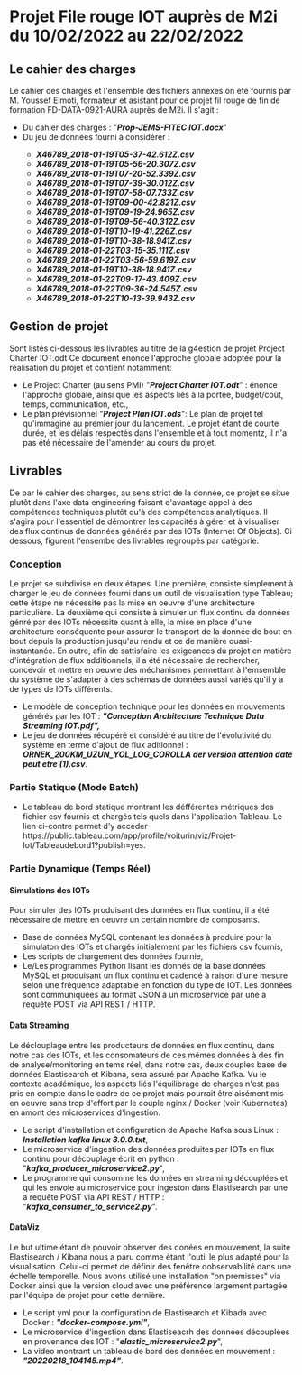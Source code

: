 # Projet File rouge IOT auprès de M2i du 10/02/2022 au 22/02/2022

## Le cahier des charges 
Le cahier des charges et l'ensemble des fichiers annexes on été fournis par M. Youssef Elmoti, formateur et asistant pour ce projet fil rouge de fin de formation FD-DATA-0921-AURA auprès de M2i. Il s'agit :
<ul>
<li>Du cahier des charges : "<i><b>Prop-JEMS-FITEC IOT.docx</b></i>" </i></b></li>
<li>Du jeu de données fourni à considérer :</li>
<ul><b><i>
<li>X46789_2018-01-19T05-37-42.612Z.csv</li> 
<li>X46789_2018-01-19T05-56-20.307Z.csv</li> 
<li>X46789_2018-01-19T07-20-52.339Z.csv</li> 
<li>X46789_2018-01-19T07-39-30.012Z.csv</li> 
<li>X46789_2018-01-19T07-58-07.733Z.csv</li> 
<li>X46789_2018-01-19T09-00-42.821Z.csv</li> 
<li>X46789_2018-01-19T09-19-24.965Z.csv</li> 
<li>X46789_2018-01-19T09-56-40.312Z.csv</li> 
<li>X46789_2018-01-19T10-19-41.226Z.csv</li> 
<li>X46789_2018-01-19T10-38-18.941Z.csv</li> 
<li>X46789_2018-01-22T03-15-35.111Z.csv</li> 
<li>X46789_2018-01-22T03-56-59.619Z.csv</li> 
<li>X46789_2018-01-19T10-38-18.941Z.csv</li> 
<li>X46789_2018-01-22T09-17-43.409Z.csv</li> 
<li>X46789_2018-01-22T09-36-24.545Z.csv</li> 
<li>X46789_2018-01-22T10-13-39.943Z.csv</li> 
</ul></b></i>
</ul>

## Gestion de projet
Sont listés ci-dessous les livrables au titre de la g4estion de projet  Project Charter IOT.odt
Ce document énonce l'approche globale adoptée pour la réalisation du projet et contient notamment:

<ul>
    <li> Le Project Charter (au sens PMI) "<i><b>Project Charter IOT.odt</b></i>" : énonce l'approche globale, ainsi que les aspects liés à la portée, budget/coût, temps, communication, etc., </li>
    <li> Le plan prévisionnel "<i><b>Project Plan IOT.ods</b></i>": Le plan de projet tel qu'immaginé au premier jour du lancement. Le projet étant de courte durée, et les délais respectés dans l'ensemble et à tout momentz, il n'a pas été nécessaire de l'amender au cours du projet.</li>
</ul>

## Livrables 
De par le cahier des charges, au sens strict de la donnée, ce projet se situe plutôt dans l'axe data engineering faisant d'avantage appel à des compétences techniques plutôt qu'à des compétences analytiques. Il s'agira pour l'essentiel de démontrer les capacités à gérer et à visualiser des flux continus de données générés par des IOTs (Internet Of Objects). Ci dessous, figurent l'ensembe des livrables regroupés par catégorie. 
### Conception
Le projet se subdivise en deux étapes. Une première, consiste simplement à charger le jeu de données fourni dans un outil de visualisation type Tableau; cette étape ne nécessite pas la mise en oeuvre d'une architecture particulière. La deuxième qui consiste à simuler un flux continu de données génré par des IOTs nécessite quant à elle, la mise en place d'une architecture conséquente pour assurer le transport de la donnée de bout en bout depuis la production jusqu'au rendu et ce de manière quasi-instantanée.
En outre, afin de sattisfaire les exigeances du projet en matière d'intégration de flux additionnels, il a été nécessaire de rechercher, concevoir et mettre en oeuvre des méchanismes permettant à l'emsemble du système de s'adapter à des schémas de données aussi variés qu'il y a de types  de IOTs différents. 

<ul>
<li> Le modèle de conception technique pour les données en mouvements générés par les IOT : <i><b>"Conception Architecture Technique Data Streaming IOT.pdf",</i></b></li>
<li> Le jeu de données récupéré et considéré au titre de l'évolutivité du système en terme d'ajout de flux aditionnel : <i><b>ORNEK_200KM_UZUN_YOL_LOG_COROLLA der version attention date peut etre (1).csv</i></b>.</li>
</ul>

### Partie Statique (Mode Batch)
<ul>
<li>Le tableau de bord statique montrant les défférentes métriques des fichier csv fournis et chargés tels quels dans l'application Tableau. Le lien ci-contre permet d'y accéder <a haref=https://public.tableau.com/app/profile/voiturin/viz/Projet-Iot/Tableaudebord1?publish=yes>https://public.tableau.com/app/profile/voiturin/viz/Projet-Iot/Tableaudebord1?publish=yes</a>.</li>
</ul>

### Partie Dynamique (Temps Réel)

#### Simulations des IOTs
Pour simuler des IOTs produisant des données en flux continu, il a été nécessaire de mettre en oeuvre un certain nombre de composants.
<ul>
<li>Base de données MySQL contenant les données à produire pour la simulaton des IOTs et chargés initialement par les fichiers csv fournis,</li>
<li>Les scripts de chargement des données fournie,</li>
<li>Le/Les programmes Python lisant les donnés de la base données MySQL et produisant un flux continu et cadencé à raison d'une mesure selon une fréquence adaptable en fonction du type de IOT. Les données sont communiquées au format JSON à un microservice par une a requête POST via API REST / HTTP.</li>
</ul>

#### Data Streaming
Le déclouplage entre les producteurs de données en flux continu, dans notre cas des IOTs, et les consomateurs de ces mêmes données à des fin de analyse/monitoring en tems réel, dans notre cas,  deux couples base de données Elastisearch et Kibana, sera assuré par Apache Kafka. Vu le contexte académique, les aspects liés l'équilibrage de charges n'est pas pris en compte dans le cadre de ce projet mais pourrait être aisément mis en oeuvre sans trop d'effort par le couple nginx / Docker (voir Kubernetes) en amont des microservices d'ingestion. 
<ul>
<li> Le script d'installation et configuration de Apache Kafka sous Linux : <i><b>Installation kafka linux 3.0.0.txt</i></b>,</li>
<li> Le microservice d'ingestion des données produites par IOTs en flux continu pour découplage écrit en python : "<i><b>kafka_producer_microservice2.py</i></b>",</li>
<li>Le programme qui consomme les données en streaming découplées et qui les envoie au  microservice pour ingeston dans Elastisearch par une a requête POST via API REST / HTTP : "<i><b>kafka_consumer_to_service2.py</i></b>".</li>
</ul>


#### DataViz
Le but ultime étant de pouvoir observer des donées en mouvement,  la suite Elastisearch / Kibana nous a paru comme étant l'outil le plus adapté pour la visualisation. Celui-ci permet de définir des fenêtre dobservabilité dans une échelle temporelle. Nous avons utilisé une installation "on premisses" via Docker ainsi que la version cloud avec une préférence largement partagée par l'équipe de projet pour cette dernière.
<ul>
<li>Le script yml pour la configuration de Elastisearch et Kibada avec Docker : <i><b>"docker-compose.yml"</i></b>,</li>
<li>Le microservice d'ingestion dans Elastiseacrh des données découplées  en provenance des IOT : "<i><b>elastic_microservice2.py</i></b>",</li>
<li>La video montrant un tableau de bord des données en mouvement : <i><b>"20220218_104145.mp4"</i></b>.</li>
</ul>




